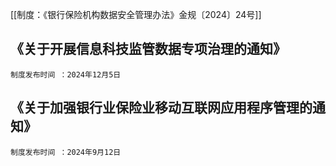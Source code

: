 [[制度：《银行保险机构数据安全管理办法》金规〔2024〕24号]]

## 《关于开展信息科技监管数据专项治理的通知》

	制度发布时间 ：2024年12月5日

## 《关于加强银行业保险业移动互联网应用程序管理的通知》

	制度发布时间 ：2024年9月12日